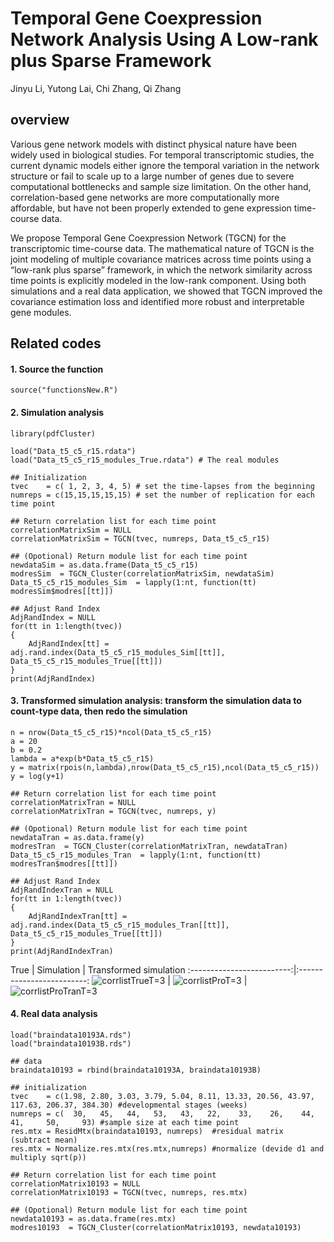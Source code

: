 # Temporal Gene Coexpression Network Analysis Using A Low-rank plus Sparse Framework

Jinyu Li, Yutong Lai, Chi Zhang, Qi Zhang 

## overview

Various gene network models with distinct physical nature have been widely used in biological studies. For temporal transcriptomic studies, the current dynamic models either ignore the temporal variation in the network structure or fail to scale up to a large number of genes due to severe computational bottlenecks and sample size limitation. On the other hand, correlation-based gene networks are more computationally more affordable, but have not been properly extended to gene expression time-course data.

We propose Temporal Gene Coexpression Network (TGCN) for the transcriptomic time-course data. The mathematical nature of TGCN is the joint modeling of multiple covariance matrices across time points using a “low-rank plus sparse” framework, in which the network similarity across time points is explicitly modeled in the low-rank component. Using both simulations and a real data application, we showed that TGCN improved the covariance estimation loss and identified more robust and interpretable gene modules.

## Related codes

#### 1. Source the function
```
source("functionsNew.R")
```
#### 2. Simulation analysis
```
library(pdfCluster)

load("Data_t5_c5_r15.rdata")
load("Data_t5_c5_r15_modules_True.rdata") # The real modules

## Initialization
tvec    = c( 1, 2, 3, 4, 5) # set the time-lapses from the beginning
numreps = c(15,15,15,15,15) # set the number of replication for each time point

## Return correlation list for each time point
correlationMatrixSim = NULL
correlationMatrixSim = TGCN(tvec, numreps, Data_t5_c5_r15)

## (Opotional) Return module list for each time point
newdataSim = as.data.frame(Data_t5_c5_r15)
modresSim  = TGCN_Cluster(correlationMatrixSim, newdataSim)
Data_t5_c5_r15_modules_Sim  = lapply(1:nt, function(tt) modresSim$modres[[tt]])

## Adjust Rand Index
AdjRandIndex = NULL
for(tt in 1:length(tvec))
{		
	AdjRandIndex[tt] = adj.rand.index(Data_t5_c5_r15_modules_Sim[[tt]], Data_t5_c5_r15_modules_True[[tt]])
}
print(AdjRandIndex)
```

#### 3. Transformed simulation analysis: transform the simulation data to count-type data, then redo the simulation
```
n = nrow(Data_t5_c5_r15)*ncol(Data_t5_c5_r15)
a = 20
b = 0.2
lambda = a*exp(b*Data_t5_c5_r15)
y = matrix(rpois(n,lambda),nrow(Data_t5_c5_r15),ncol(Data_t5_c5_r15))
y = log(y+1)

## Return correlation list for each time point
correlationMatrixTran = NULL
correlationMatrixTran = TGCN(tvec, numreps, y)

## (Opotional) Return module list for each time point
newdataTran = as.data.frame(y)
modresTran  = TGCN_Cluster(correlationMatrixTran, newdataTran)
Data_t5_c5_r15_modules_Tran  = lapply(1:nt, function(tt) modresTran$modres[[tt]])

## Adjust Rand Index
AdjRandIndexTran = NULL
for(tt in 1:length(tvec))
{		
	AdjRandIndexTran[tt] = adj.rand.index(Data_t5_c5_r15_modules_Tran[[tt]], Data_t5_c5_r15_modules_True[[tt]])
}
print(AdjRandIndexTran)
```
True      |  Simulation | Transformed simulation
:-------------------------:|:-------------------------:
![corrlistTrueT=3](https://user-images.githubusercontent.com/46899273/56166928-6412c780-5f9c-11e9-93dc-3ae4d77ce5c0.PNG)  |  ![corrlistProT=3](https://user-images.githubusercontent.com/46899273/56166926-637a3100-5f9c-11e9-8cb0-97baae0e5f31.PNG) |
![corrlistProTranT=3](https://user-images.githubusercontent.com/46899273/56166927-6412c780-5f9c-11e9-9ba2-39314cf91438.PNG)

#### 4. Real data analysis
```
load("braindata10193A.rds")
load("braindata10193B.rds")

## data
braindata10193 = rbind(braindata10193A, braindata10193B)

## initialization
tvec    = c(1.98, 2.80, 3.03, 3.79, 5.04, 8.11, 13.33, 20.56, 43.97, 117.63, 206.37, 384.30) #developmental stages (weeks)
numreps = c(  30,   45,   44,   53,   43,   22,    33,    26,    44,     41,     50,     93) #sample size at each time point
res.mtx = ResidMtx(braindata10193, numreps)  #residual matrix (subtract mean)
res.mtx = Normalize.res.mtx(res.mtx,numreps) #normalize (devide d1 and multiply sqrt(p))

## Return correlation list for each time point
correlationMatrix10193 = NULL
correlationMatrix10193 = TGCN(tvec, numreps, res.mtx)

## (Opotional) Return module list for each time point
newdata10193 = as.data.frame(res.mtx)
modres10193  = TGCN_Cluster(correlationMatrix10193, newdata10193)
```



